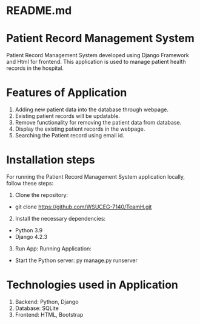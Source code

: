 # README.md
# Patient Record Management System

Patient Record Management System developed using Django Framework and Html for frontend. This application is used to manage patient health records in the hospital.

# Features of Application
1.	Adding new patient data into the database through webpage.
2.	Existing patient records will be updatable.
3.	Remove functionality for removing the patient data from database.
4.	Display the existing patient records in the webpage.
5.  Searching the Patient record using email id.

# Installation steps
For running the Patient Record Management System application locally, follow these steps:

1.	Clone the repository:
-	git clone https://github.com/WSUCEG-7140/TeamH.git

2.	Install the necessary dependencies:
-	Python 3.9 
-	Django 4.2.3

3.	Run App:
Running Application:
-	Start the Python server:  py manage.py runserver

# Technologies used in Application
1.	Backend:    Python, Django
2.	Database:   SQLite
3.  Frontend:   HTML, Bootstrap
